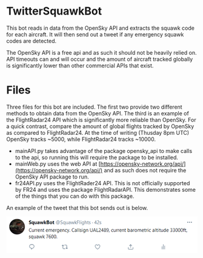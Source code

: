 # TwitterSquawkBot
This bot reads in data from the OpenSky API and extracts the squawk code for each aircraft. It will then send out a tweet if any emergency squawk codes are detected.

The OpenSky API is a free api and as such it should not be heavily relied on. API timeouts can and will occur and the amount of aircraft tracked globally is significantly lower than other commercial APIs that exist.

# Files
Three files for this bot are included. The first two provide two different methods to obtain data from the OpenSky API. The third is an example of the FlightRadar24 API which is significantly more reliable than OpenSky. For a quick contrast, compare the amount of global flights tracked by OpenSky as compared to FlightRadar24. At the time of writing (Thusday 8pm UTC) OpenSky tracks ~5000, while FlightRadar24 tracks ~10000.

- mainAPI.py takes advantage of the package opensky_api to make calls to the api, so running this will require the package to be installed.
- mainWeb.py uses the web API at [https://opensky-network.org/api/](https://opensky-network.org/api/) and as such does not require the OpenSky API package to run.
- fr24API.py uses the FlightRader24 API. This is not officially supported by FR24 and uses the package FlightRadarAPI. This demonstrates some of the things that you can do with this package.

An example of the tweet that this bot sends out is below.

![tweet](exampleTweet.png)
